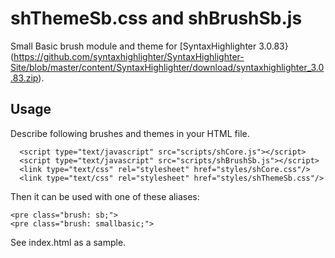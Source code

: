 # shThemeSb.css and shBrushSb.js
Small Basic brush module and theme for [SyntaxHighlighter 3.0.83}(https://github.com/syntaxhighlighter/SyntaxHighlighter-Site/blob/master/content/SyntaxHighlighter/download/syntaxhighlighter_3.0.83.zip).

## Usage
Describe following brushes and themes in your HTML file.
```
  <script type="text/javascript" src="scripts/shCore.js"></script>
  <script type="text/javascript" src="scripts/shBrushSb.js"></script>
  <link type="text/css" rel="stylesheet" href="styles/shCore.css"/>
  <link type="text/css" rel="stylesheet" href="styles/shThemeSb.css"/>
```
Then it can be used with one of these aliases:
```
<pre class="brush: sb;">
<pre class="brush: smallbasic;">
```

See index.html as a sample.
